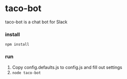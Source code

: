 # taco-bot

taco-bot is a chat bot for Slack

### install
`npm install`

### run
1. Copy config.defaults.js to config.js and fill out settings
2. `node taco-bot`
